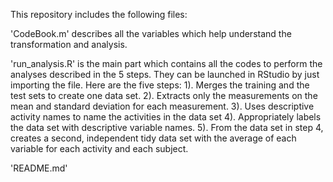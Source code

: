 This repository includes the following files:

'CodeBook.m' describes all the variables which help understand the transformation and analysis.

'run_analysis.R' is the main part which contains all the codes to perform the analyses described in the 5 steps. They can be launched in RStudio by just importing the file. Here are the five steps: 1). Merges the training and the test sets to create one data set. 2). Extracts only the measurements on the mean and standard deviation for each measurement. 3). Uses descriptive activity names to name the activities in the data set 4). Appropriately labels the data set with descriptive variable names. 5). From the data set in step 4, creates a second, independent tidy data set with the average of each variable for each activity and each subject.

'README.md'
